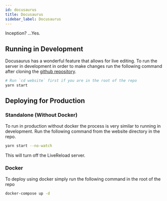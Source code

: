 ```yaml
---
id: docusaurus
title: Docusaurus
sidebar_label: Docusaurus
---
```


Inception? ...Yes.

## Running in Development

Docusaurus has a wonderful feature that allows for live editing. To run the server in development in order to make changes run the following command after cloning the [github repository](https://github.com/Capping-WAR/documentation).

```bash
# Run `cd website` first if you are in the root of the repo
yarn start
```

## Deploying for Production

### Standalone (Without Docker)

To run in production without docker the process is very similar to running in development. Run the following command from the website directory in the repo.

```bash
yarn start --no-watch
```

This will turn off the LiveReload server. 

### Docker 

To deploy using docker simply run the following command in the root of the repo

```bash
docker-compose up -d
```